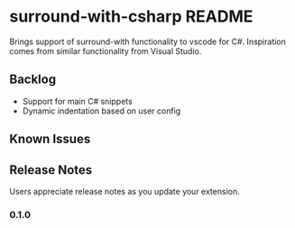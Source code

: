 # surround-with-csharp README

Brings support of surround-with functionality to vscode for C#. Inspiration comes from similar functionality from Visual Studio.

## Backlog

* Support for main C# snippets
* Dynamic indentation based on user config

## Known Issues

## Release Notes

Users appreciate release notes as you update your extension.

### 0.1.0

